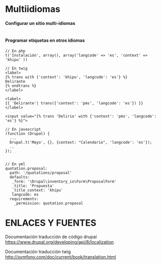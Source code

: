 Multiidiomas
========
#### Configurar un sitio multi-idiomas
```

```

#### Programar etiquetas en otros idiomas

```
// En php
t('Instalación', array(), array('langcode' => 'es', 'context' => 'khipu' ))

// En twig
<label>
{% trans with {'context': 'khipu', 'langcode': 'es'} %}
Delirante
{% endtrans %}
</label>

<label>
{{ 'Delirante'| trans({'context': 'pms', 'langcode': 'es'}) }}
</label>

<input value="{% trans 'Delirio' with {'context': 'pms', 'langcode': 'es'} %}">

// En javascript
(function (Drupal) {
  ...
  Drupal.t('Mayo', {}, {context: "Calendario", 'langcode': 'es'});
  ..
});


// En yml
quotation.proposal:
  path: '/quotations/proposal'
  defaults:
   _form: '\Drupal\inventory_io\Form\ProposalForm'
   _title: 'Propuesta'
   _title_context: 'khipu'
   langcode: es
  requirements:
    _permission: quotation.proposal
```

ENLACES Y FUENTES
=================
Documentación traducción de código drupal
https://www.drupal.org/developing/api/8/localization

Documentación traducción twig
http://symfony.com/doc/current/book/translation.html
